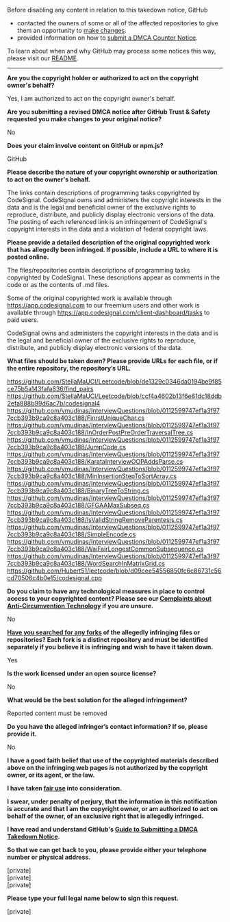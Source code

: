 Before disabling any content in relation to this takedown notice, GitHub
- contacted the owners of some or all of the affected repositories to give them an opportunity to [make changes](https://docs.github.com/en/github/site-policy/dmca-takedown-policy#a-how-does-this-actually-work).
- provided information on how to [submit a DMCA Counter Notice](https://docs.github.com/en/articles/guide-to-submitting-a-dmca-counter-notice).

To learn about when and why GitHub may process some notices this way, please visit our [README](https://github.com/github/dmca/blob/master/README.md#anatomy-of-a-takedown-notice).

---

**Are you the copyright holder or authorized to act on the copyright owner's behalf?**

Yes, I am authorized to act on the copyright owner's behalf.

**Are you submitting a revised DMCA notice after GitHub Trust & Safety requested you make changes to your original notice?**

No

**Does your claim involve content on GitHub or npm.js?**

GitHub

**Please describe the nature of your copyright ownership or authorization to act on the owner's behalf.**

The links contain descriptions of programming tasks copyrighted by CodeSignal. CodeSignal owns and administers the copyright interests in the data and is the legal and beneficial owner of the exclusive rights to reproduce, distribute, and publicly display electronic versions of the data. The posting of each referenced link is an infringement of CodeSignal's copyright interests in the data and a violation of federal copyright laws.

**Please provide a detailed description of the original copyrighted work that has allegedly been infringed. If possible, include a URL to where it is posted online.**

The files/repositories contain descriptions of programming tasks copyrighted by CodeSignal. These descriptions appear as comments in the code or as the contents of .md files.

Some of the original copyrighted work is available through https://app.codesignal.com to our freemium users and other work is available through https://app.codesignal.com/client-dashboard/tasks to paid users.

CodeSignal owns and administers the copyright interests in the data and is the legal and beneficial owner of the exclusive rights to reproduce, distribute, and publicly display electronic versions of the data.

**What files should be taken down? Please provide URLs for each file, or if the entire repository, the repository’s URL.**

https://github.com/StellaMaUCI/Leetcode/blob/de1329c0346da0194be9f85ce75b5a143fafa836/find_pairs  
https://github.com/StellaMaUCI/Leetcode/blob/ccf4a4602b13f6e61dc18ddb2efa888b99d6ac7b/codesignal4  
https://github.com/vmudinas/InterviewQuestions/blob/0112599747ef1a3f977ccb393b9ca9c8a403c188/FinrstUniqueChar.cs  
https://github.com/vmudinas/InterviewQuestions/blob/0112599747ef1a3f977ccb393b9ca9c8a403c188/InOrderPostPreOrderTraversalTree.cs  
https://github.com/vmudinas/InterviewQuestions/blob/0112599747ef1a3f977ccb393b9ca9c8a403c188/JumpCode.cs  
https://github.com/vmudinas/InterviewQuestions/blob/0112599747ef1a3f977ccb393b9ca9c8a403c188/KarataInterviewOOPAddsParse.cs  
https://github.com/vmudinas/InterviewQuestions/blob/0112599747ef1a3f977ccb393b9ca9c8a403c188/MinInsertionStepToSortArray.cs  
https://github.com/vmudinas/InterviewQuestions/blob/0112599747ef1a3f977ccb393b9ca9c8a403c188/BinaryTreeToString.cs  
https://github.com/vmudinas/InterviewQuestions/blob/0112599747ef1a3f977ccb393b9ca9c8a403c188/GFGAAMaxSubseq.cs  
https://github.com/vmudinas/InterviewQuestions/blob/0112599747ef1a3f977ccb393b9ca9c8a403c188/IsValidStringRemoveParentesis.cs  
https://github.com/vmudinas/InterviewQuestions/blob/0112599747ef1a3f977ccb393b9ca9c8a403c188/SimpleEncode.cs  
https://github.com/vmudinas/InterviewQuestions/blob/0112599747ef1a3f977ccb393b9ca9c8a403c188/WaiFairLongestCommonSubsequence.cs  
https://github.com/vmudinas/InterviewQuestions/blob/0112599747ef1a3f977ccb393b9ca9c8a403c188/WordSearchInMatrixGrid.cs  
https://github.com/Hubert51/leetcode/blob/d09cee54556850fc6c86731c56cd70506c4b0e15/codesignal.cpp  

**Do you claim to have any technological measures in place to control access to your copyrighted content? Please see our <a href="https://docs.github.com/articles/guide-to-submitting-a-dmca-takedown-notice#complaints-about-anti-circumvention-technology">Complaints about Anti-Circumvention Technology</a> if you are unsure.**

No

**<a href="https://docs.github.com/articles/dmca-takedown-policy#b-what-about-forks-or-whats-a-fork">Have you searched for any forks</a> of the allegedly infringing files or repositories? Each fork is a distinct repository and must be identified separately if you believe it is infringing and wish to have it taken down.**

Yes

**Is the work licensed under an open source license?**

No

**What would be the best solution for the alleged infringement?**

Reported content must be removed

**Do you have the alleged infringer’s contact information? If so, please provide it.**

No

**I have a good faith belief that use of the copyrighted materials described above on the infringing web pages is not authorized by the copyright owner, or its agent, or the law.**

**I have taken <a href="https://www.lumendatabase.org/topics/22">fair use</a> into consideration.**

**I swear, under penalty of perjury, that the information in this notification is accurate and that I am the copyright owner, or am authorized to act on behalf of the owner, of an exclusive right that is allegedly infringed.**

**I have read and understand GitHub's <a href="https://docs.github.com/articles/guide-to-submitting-a-dmca-takedown-notice/">Guide to Submitting a DMCA Takedown Notice</a>.**

**So that we can get back to you, please provide either your telephone number or physical address.**

[private]  
[private]  
[private]  

**Please type your full legal name below to sign this request.**

[private]  
